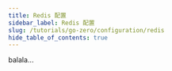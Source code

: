 ```yaml
---
title: Redis 配置
sidebar_label: Redis 配置
slug: /tutorials/go-zero/configuration/redis
hide_table_of_contents: true
---
```

balala...